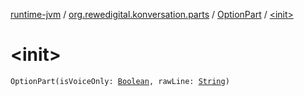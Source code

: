 [runtime-jvm](../../index.md) / [org.rewedigital.konversation.parts](../index.md) / [OptionPart](index.md) / [&lt;init&gt;](./-init-.md)

# &lt;init&gt;

`OptionPart(isVoiceOnly: `[`Boolean`](https://kotlinlang.org/api/latest/jvm/stdlib/kotlin/-boolean/index.html)`, rawLine: `[`String`](https://kotlinlang.org/api/latest/jvm/stdlib/kotlin/-string/index.html)`)`